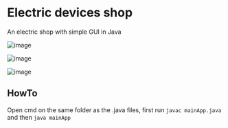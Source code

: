 # Electric devices shop
An electric shop with simple GUI in Java

![image](https://user-images.githubusercontent.com/58492424/93671106-e9ab7880-faa8-11ea-94b8-43ee3af50a67.png)






![image](https://user-images.githubusercontent.com/58492424/93671122-0942a100-faa9-11ea-972e-a48a6623dc42.png)





![image](https://user-images.githubusercontent.com/58492424/93671135-19f31700-faa9-11ea-9e90-dd9144907b18.png)

## HowTo
Open cmd on the same folder as the .java files, first run
`javac mainApp.java` and then `java mainApp`
